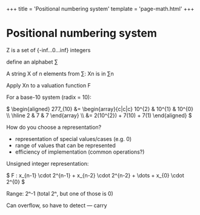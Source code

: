 +++
title = 'Positional numbering system'
template = 'page-math.html'
+++
# Positional numbering system
Z is a set of {-inf…0…inf} integers

define an alphabet ∑

A string X of n elements from ∑: Xn is in ∑n

Apply Xn to a valuation function F

For a base-10 system (radix = 10):

$
\begin{aligned}
277_{10} &= \begin{array}{c|c|c} 10^{2} & 10^{1} & 10^{0} \\\\ \\hline 2 & 7 & 7 \end{array} \\\\
&= 2(10^{2}) + 7(10) + 7(1)
\end{aligned}
$

How do you choose a representation?
- representation of special values/cases (e.g. 0)
- range of values that can be represented
- efficiency of implementation (common operations?)

Unsigned integer representation:

$
F : x_{n-1} \cdot 2^{n-1} + x_{n-2} \cdot 2^{n-2} + \dots + x_{0} \cdot 2^{0}
$

Range: 2ⁿ-1 (total 2ⁿ, but one of those is 0)

Can overflow, so have to detect — carry
